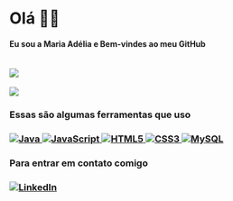 <h1> Olá 🤚🏿</h1>

<h4> Eu sou a Maria Adélia e <b>Bem-vindes ao meu GitHub</b></h4>

<a href="https://github.com/anuraghazra/convoychat">
  <br/>
  <img align="center" src="https://github-readme-stats.vercel.app/api?username=mariaadelia&show_icons=true&theme=tokyonight" />
<br/><br/>
  <img align="center" src="https://github-readme-stats.vercel.app/api/top-langs/?username=mariaadelia&layout=compact&theme=tokyonight" />
</a>
<br/>
<h3> Essas são algumas ferramentas que uso<h3>
<a href = "https://github.com/Ileriayo/markdown-badges">
  <img alt="Java" src="https://img.shields.io/badge/java-%23ED8B00.svg?style=for-the-badge&logo=java&logoColor=white"/>
  <img alt="JavaScript" src="https://img.shields.io/badge/javascript-%23323330.svg?style=for-the-badge&logo=javascript&logoColor=%23F7DF1E"/>
  <img alt="HTML5" src="https://img.shields.io/badge/html5-%23E34F26.svg?style=for-the-badge&logo=html5&logoColor=white"/>
  <img alt="CSS3" src="https://img.shields.io/badge/css3-%231572B6.svg?style=for-the-badge&logo=css3&logoColor=white"/>
  <img alt="MySQL" src="https://img.shields.io/badge/mysql-%2300f.svg?style=for-the-badge&logo=mysql&logoColor=white"/>
</a>

<h3> Para entrar em contato comigo<h3>
<a href="https://www.linkedin.com/in/maria-adelia-de-campos/"><img alt="LinkedIn" src="https://img.shields.io/badge/linkedin-%230077B5.svg?style=for-the-badge&logo=linkedin&logoColor=white"/></a>




<!--
**mariaadelia/mariaadelia** is a ✨ _special_ ✨ repository because its `README.md` (this file) appears on your GitHub profile.

Here are some ideas to get you started:

- 🔭 I’m currently working on ...
- 🌱 I’m currently learning ...
- 👯 I’m looking to collaborate on ...
- 🤔 I’m looking for help with ...
- 💬 Ask me about ...
- 📫 How to reach me: ...
- 😄 Pronouns: ...
- ⚡ Fun fact: ...
-->


